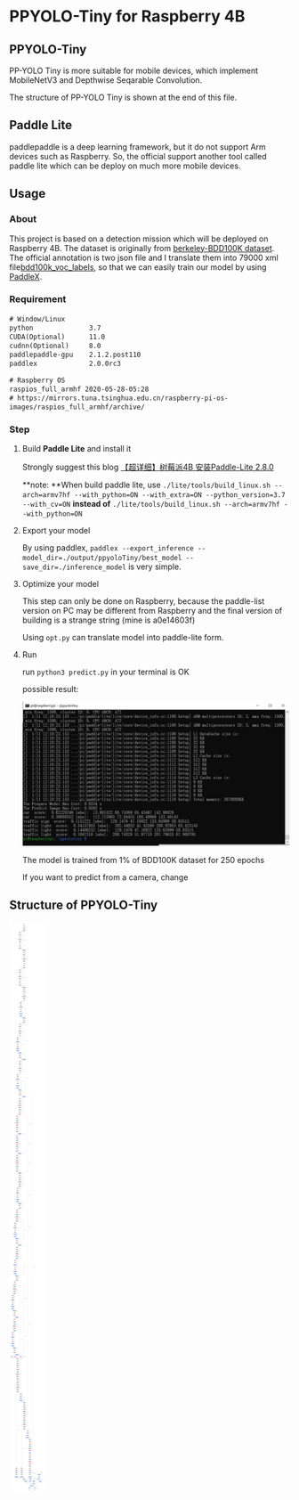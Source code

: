 # PPYOLO-Tiny for Raspberry 4B

## PPYOLO-Tiny

PP-YOLO Tiny is more suitable for mobile devices, which implement MobileNetV3 and Depthwise Seqarable Convolution.

The structure of PP-YOLO Tiny is shown at the end of this file.

## Paddle Lite

paddlepaddle is a deep learning framework, but it do not support Arm devices such as Raspberry. So, the official support another tool called paddle lite which can be deploy on much more mobile devices.

## Usage

### About

This project is based on a detection mission which will be deployed on Raspberry 4B. The dataset is originally from [berkeley-BDD100K dataset](https://bdd-data.berkeley.edu/). The official annotation is two json file and I translate them into 79000 xml file[bdd100k_voc_labels](https://github.com/Feng1909/bdd100k_voc_labels), so that we can easily train our model by using [PaddleX](https://github.com/PaddlePaddle/PaddleX).

### Requirement

```
# Window/Linux
python 				3.7
CUDA(Optional) 		11.0
cudnn(Optional) 	8.0
paddlepaddle-gpu    2.1.2.post110
paddlex             2.0.0rc3
```

```
# Raspberry OS 		
raspios_full_armhf 2020-05-28-05:28
# https://mirrors.tuna.tsinghua.edu.cn/raspberry-pi-os-images/raspios_full_armhf/archive/
```

### Step

1. Build **Paddle Lite** and install it

   Strongly suggest this blog [【超详细】树莓派4B 安装Paddle-Lite 2.8.0](https://blog.csdn.net/weixin_40973138/article/details/114780090?spm=1001.2014.3001.5501)

   **note: **When build paddle lite, use `./lite/tools/build_linux.sh --arch=armv7hf --with_python=ON --with_extra=ON --python_version=3.7 --with_cv=ON` **instead of** `./lite/tools/build_linux.sh --arch=armv7hf --with_python=ON`

2. Export your model

   By using paddlex, `paddlex --export_inference --model_dir=./output/ppyoloTiny/best_model --save_dir=./inference_model` is very simple.

3. Optimize your model

   This step can only be done on Raspberry, because the paddle-list version on PC may be different from Raspberry and the final version of building is a strange string (mine is a0e14603f)

   Using `opt.py` can translate model into paddle-lite form.

4. Run

   run `python3 predict.py` in your terminal is OK

   possible result:

   <img src='./result.jpg'>

   The model is trained from 1% of  BDD100K dataset for 250 epochs
   
   If you want to predict from a camera, change 

## Structure of PPYOLO-Tiny

<img src="./model.pdmodel.png">